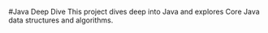 #Java Deep Dive
This project dives deep into Java and explores Core Java data structures and algorithms.